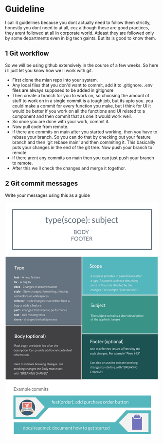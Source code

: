 # Guideline

I call it guidelines because you dont actually need to follow them strictly, honestly you dont need to at all, coz although these are good practices, they arent followed at all in corporate world. Atleast they are followed only by some departments even in big tech gaints. But its is good to know them.

## 1 Git workflow

So we will be using github extensively in the course of a few weeks. So here i ll just let you know how we ll work with git.

* First clone the mian repo into your system.
* Any local files that you don'd want to commit, add it to .gitignore. .env files are always supposed to be added in gitignore
* Then create a branch for you to work on, so choosing the amount of stuff to work on in a single commit is a tough job, but its upto you. you could make a commit for every function you make, but i think for UI it would be better if you work on all the functions and UI related to a component and then commit that as one it would work well.
* So once you are done with your work, commit it.
* Now pull code from remote.
* If there are commits on main after you started working, then you have to rebase your branch. So you can do that by checking out your feature branch and then 'git rebase main' and then commiting it. This basicallly puts your changes in the end of the git tree. Now push your branch to remote
* if there arent any commits  on main then you can just push your branch to remote.
* After this we ll check the changes and merge it togethor.

## 2 Git commit messages

Write your messages using this as a guide

![1666419655427](image/Guidelines/1666419655427.png)
